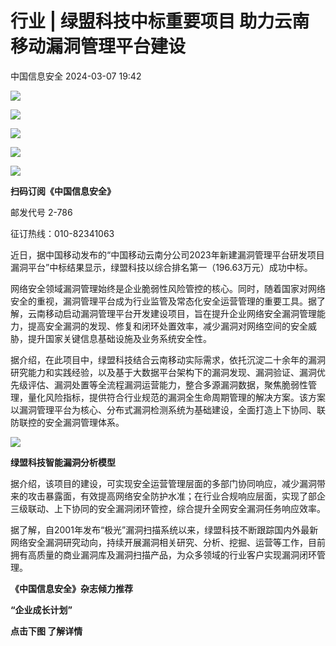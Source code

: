 #  行业 | 绿盟科技中标重要项目 助力云南移动漏洞管理平台建设   
 中国信息安全   2024-03-07 19:42  
  
![](https://mmbiz.qpic.cn/sz_mmbiz_gif/1brjUjbpg5zUwCLb55IwyxSnJiatohlpxmkKycCT95hSfH8icjcLVhQTkwXNs8h3JgibrzVibAz0Af6wC6v4Z8YREw/640?wx_fmt=gif&from=appmsg "")  
  
![](https://mmbiz.qpic.cn/sz_mmbiz_gif/1brjUjbpg5zUwCLb55IwyxSnJiatohlpxmkKycCT95hSfH8icjcLVhQTkwXNs8h3JgibrzVibAz0Af6wC6v4Z8YREw/640?wx_fmt=gif&from=appmsg "")  
  
![](https://mmbiz.qpic.cn/sz_mmbiz_jpg/1brjUjbpg5zUwCLb55IwyxSnJiatohlpxXfOwvufhgHuV1w1hEqVicuPR50I6MicK0L8HbRx4v0ChyQEy0OjFuIIA/640?wx_fmt=jpeg&from=appmsg "")  
  
![](https://mmbiz.qpic.cn/sz_mmbiz_gif/1brjUjbpg5zUwCLb55IwyxSnJiatohlpxmkKycCT95hSfH8icjcLVhQTkwXNs8h3JgibrzVibAz0Af6wC6v4Z8YREw/640?wx_fmt=gif&from=appmsg "")  
  
![](https://mmbiz.qpic.cn/sz_mmbiz_gif/1brjUjbpg5zUwCLb55IwyxSnJiatohlpxmkKycCT95hSfH8icjcLVhQTkwXNs8h3JgibrzVibAz0Af6wC6v4Z8YREw/640?wx_fmt=gif&from=appmsg "")  
  
**扫码订阅《中国信息安全》**  
  
邮发代号 2-786  
  
征订热线：010-82341063  
  
  
近日，据中国移动发布的“中国移动云南分公司2023年新建漏洞管理平台研发项目漏洞平台”中标结果显示，绿盟科技以综合排名第一（196.63万元）成功中标。  
  
网络安全领域漏洞管理始终是企业脆弱性风险管控的核心。同时，随着国家对网络安全的重视，漏洞管理平台成为行业监管及常态化安全运营管理的重要工具。据了解，云南移动启动漏洞管理平台开发建设项目，旨在提升企业网络安全漏洞管理能力，提高安全漏洞的发现、修复和闭环处置效率，减少漏洞对网络空间的安全威胁，提升国家关键信息基础设施及业务系统安全性。  
  
据介绍，在此项目中，绿盟科技结合云南移动实际需求，依托沉淀二十余年的漏洞研究能力和实践经验，以及基于大数据平台架构下的漏洞发现、漏洞验证、漏洞优先级评估、漏洞处置等全流程漏洞运营能力，整合多源漏洞数据，聚焦脆弱性管理，量化风险指标，提供符合行业规范的漏洞全生命周期管理的解决方案。该方案以漏洞管理平台为核心、分布式漏洞检测系统为基础建设，全面打造上下协同、联防联控的安全漏洞管理体系。  
  
![](https://mmbiz.qpic.cn/sz_mmbiz_png/1brjUjbpg5zUwCLb55IwyxSnJiatohlpxGAvdicwsGYHgNXe7b6rbWe9lKA8vy2TfuvEGmwkWUZuG6bUz4ic9wbHQ/640?wx_fmt=png&from=appmsg "")  
  
**绿盟科技智能漏洞分析模型**  
  
据介绍，该项目的建设，可实现安全运营管理层面的多部门协同响应，减少漏洞带来的攻击暴露面，有效提高网络安全防护水准；在行业合规响应层面，实现了部企三级联动、上下协同的安全漏洞闭环管控，综合提升全网安全漏洞任务响应效率。  
  
据了解，自2001年发布“极光”漏洞扫描系统以来，绿盟科技不断跟踪国内外最新网络安全漏洞研究动向，持续开展漏洞相关研究、分析、挖掘、运营等工作，目前拥有高质量的商业漏洞库及漏洞扫描产品，为众多领域的行业客户实现漏洞闭环管理。  
  
  
  
  
  
  
**《中国信息安全》杂志倾力推荐**  
  
**“企业成长计划”**  
  
  
**点击下图 了解详情**  
  
  
  
[](http://mp.weixin.qq.com/s?__biz=MzA5MzE5MDAzOA==&mid=2664162643&idx=1&sn=fcc4f3a6047a0c2f4e4cc0181243ee18&chksm=8b5ee7aabc296ebc7c8c9b145f16e6a5cf8316143db3edce69f2a312214d50a00f65d775198d&scene=21#wechat_redirect)  
  
  
